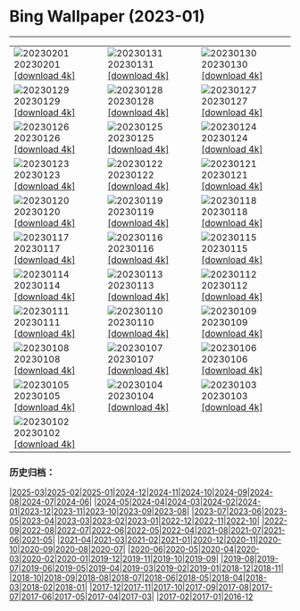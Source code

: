 # Bing Wallpaper (2023-01)
**************

<table><tr><td><img class="wallpaper" src="https://www.bing.com/th?id=OHR.SunriseCastle_EN-IN9910172594_1920x1080.jpg" alt="20230201"> 20230201 <a href="https://www.bing.com/th?id=OHR.SunriseCastle_EN-IN9910172594_UHD.jpg">[download 4k]</a></td><td><img class="wallpaper" src="https://www.bing.com/th?id=OHR.ZebraTrio_EN-IN8432077047_1920x1080.jpg" alt="20230131"> 20230131 <a href="https://www.bing.com/th?id=OHR.ZebraTrio_EN-IN8432077047_UHD.jpg">[download 4k]</a></td><td><img class="wallpaper" src="https://www.bing.com/th?id=OHR.IceSailingBalaton_EN-IN8180074749_1920x1080.jpg" alt="20230130"> 20230130 <a href="https://www.bing.com/th?id=OHR.IceSailingBalaton_EN-IN8180074749_UHD.jpg">[download 4k]</a></td></tr><tr><td><img class="wallpaper" src="https://www.bing.com/th?id=OHR.BlackbirdDay_EN-IN7823389227_1920x1080.jpg" alt="20230129"> 20230129 <a href="https://www.bing.com/th?id=OHR.BlackbirdDay_EN-IN7823389227_UHD.jpg">[download 4k]</a></td><td><img class="wallpaper" src="https://www.bing.com/th?id=OHR.BlueBahamas_EN-IN7452077068_1920x1080.jpg" alt="20230128"> 20230128 <a href="https://www.bing.com/th?id=OHR.BlueBahamas_EN-IN7452077068_UHD.jpg">[download 4k]</a></td><td><img class="wallpaper" src="https://www.bing.com/th?id=OHR.RedMangrove_EN-IN0543643621_1920x1080.jpg" alt="20230127"> 20230127 <a href="https://www.bing.com/th?id=OHR.RedMangrove_EN-IN0543643621_UHD.jpg">[download 4k]</a></td></tr><tr><td><img class="wallpaper" src="https://www.bing.com/th?id=OHR.RepublicDayIndia_EN-IN3615309458_1920x1080.jpg" alt="20230126"> 20230126 <a href="https://www.bing.com/th?id=OHR.RepublicDayIndia_EN-IN3615309458_UHD.jpg">[download 4k]</a></td><td><img class="wallpaper" src="https://www.bing.com/th?id=OHR.BirksofAberfeldy_EN-IN3525556475_1920x1080.jpg" alt="20230125"> 20230125 <a href="https://www.bing.com/th?id=OHR.BirksofAberfeldy_EN-IN3525556475_UHD.jpg">[download 4k]</a></td><td><img class="wallpaper" src="https://www.bing.com/th?id=OHR.ColleSantaLucia_EN-IN1640555463_1920x1080.jpg" alt="20230124"> 20230124 <a href="https://www.bing.com/th?id=OHR.ColleSantaLucia_EN-IN1640555463_UHD.jpg">[download 4k]</a></td></tr><tr><td><img class="wallpaper" src="https://www.bing.com/th?id=OHR.SunriseMoai_EN-IN1303011589_1920x1080.jpg" alt="20230123"> 20230123 <a href="https://www.bing.com/th?id=OHR.SunriseMoai_EN-IN1303011589_UHD.jpg">[download 4k]</a></td><td><img class="wallpaper" src="https://www.bing.com/th?id=OHR.YearRabbit_EN-IN7844719678_1920x1080.jpg" alt="20230122"> 20230122 <a href="https://www.bing.com/th?id=OHR.YearRabbit_EN-IN7844719678_UHD.jpg">[download 4k]</a></td><td><img class="wallpaper" src="https://www.bing.com/th?id=OHR.HuggingKanga_EN-IN7247049713_1920x1080.jpg" alt="20230121"> 20230121 <a href="https://www.bing.com/th?id=OHR.HuggingKanga_EN-IN7247049713_UHD.jpg">[download 4k]</a></td></tr><tr><td><img class="wallpaper" src="https://www.bing.com/th?id=OHR.FalklandKings_EN-IN5015994063_1920x1080.jpg" alt="20230120"> 20230120 <a href="https://www.bing.com/th?id=OHR.FalklandKings_EN-IN5015994063_UHD.jpg">[download 4k]</a></td><td><img class="wallpaper" src="https://www.bing.com/th?id=OHR.SFFParkCity_EN-IN4156395543_1920x1080.jpg" alt="20230119"> 20230119 <a href="https://www.bing.com/th?id=OHR.SFFParkCity_EN-IN4156395543_UHD.jpg">[download 4k]</a></td><td><img class="wallpaper" src="https://www.bing.com/th?id=OHR.WhiteSands_EN-IN3039579374_1920x1080.jpg" alt="20230118"> 20230118 <a href="https://www.bing.com/th?id=OHR.WhiteSands_EN-IN3039579374_UHD.jpg">[download 4k]</a></td></tr><tr><td><img class="wallpaper" src="https://www.bing.com/th?id=OHR.SessileOaks_EN-IN6053760695_1920x1080.jpg" alt="20230117"> 20230117 <a href="https://www.bing.com/th?id=OHR.SessileOaks_EN-IN6053760695_UHD.jpg">[download 4k]</a></td><td><img class="wallpaper" src="https://www.bing.com/th?id=OHR.FrozenBubblesAlberta_EN-IN7514803517_1920x1080.jpg" alt="20230116"> 20230116 <a href="https://www.bing.com/th?id=OHR.FrozenBubblesAlberta_EN-IN7514803517_UHD.jpg">[download 4k]</a></td><td><img class="wallpaper" src="https://www.bing.com/th?id=OHR.Turku_EN-IN9478951244_1920x1080.jpg" alt="20230115"> 20230115 <a href="https://www.bing.com/th?id=OHR.Turku_EN-IN9478951244_UHD.jpg">[download 4k]</a></td></tr><tr><td><img class="wallpaper" src="https://www.bing.com/th?id=OHR.KitesLohriIndia_EN-IN5360053667_1920x1080.jpg" alt="20230114"> 20230114 <a href="https://www.bing.com/th?id=OHR.KitesLohriIndia_EN-IN5360053667_UHD.jpg">[download 4k]</a></td><td><img class="wallpaper" src="https://www.bing.com/th?id=OHR.Pneumatocysts_EN-IN4130711464_1920x1080.jpg" alt="20230113"> 20230113 <a href="https://www.bing.com/th?id=OHR.Pneumatocysts_EN-IN4130711464_UHD.jpg">[download 4k]</a></td><td><img class="wallpaper" src="https://www.bing.com/th?id=OHR.RumeliHisari_EN-IN4199617133_1920x1080.jpg" alt="20230112"> 20230112 <a href="https://www.bing.com/th?id=OHR.RumeliHisari_EN-IN4199617133_UHD.jpg">[download 4k]</a></td></tr><tr><td><img class="wallpaper" src="https://www.bing.com/th?id=OHR.Umschreibung_EN-IN3686587993_1920x1080.jpg" alt="20230111"> 20230111 <a href="https://www.bing.com/th?id=OHR.Umschreibung_EN-IN3686587993_UHD.jpg">[download 4k]</a></td><td><img class="wallpaper" src="https://www.bing.com/th?id=OHR.HummockIce_EN-IN2980113673_1920x1080.jpg" alt="20230110"> 20230110 <a href="https://www.bing.com/th?id=OHR.HummockIce_EN-IN2980113673_UHD.jpg">[download 4k]</a></td><td><img class="wallpaper" src="https://www.bing.com/th?id=OHR.BisonWindCave_EN-IN2393478643_1920x1080.jpg" alt="20230109"> 20230109 <a href="https://www.bing.com/th?id=OHR.BisonWindCave_EN-IN2393478643_UHD.jpg">[download 4k]</a></td></tr><tr><td><img class="wallpaper" src="https://www.bing.com/th?id=OHR.Breckenridge_EN-IN1960589252_1920x1080.jpg" alt="20230108"> 20230108 <a href="https://www.bing.com/th?id=OHR.Breckenridge_EN-IN1960589252_UHD.jpg">[download 4k]</a></td><td><img class="wallpaper" src="https://www.bing.com/th?id=OHR.Mohair_EN-IN1427350845_1920x1080.jpg" alt="20230107"> 20230107 <a href="https://www.bing.com/th?id=OHR.Mohair_EN-IN1427350845_UHD.jpg">[download 4k]</a></td><td><img class="wallpaper" src="https://www.bing.com/th?id=OHR.BlackFell_EN-IN0276461423_1920x1080.jpg" alt="20230106"> 20230106 <a href="https://www.bing.com/th?id=OHR.BlackFell_EN-IN0276461423_UHD.jpg">[download 4k]</a></td></tr><tr><td><img class="wallpaper" src="https://www.bing.com/th?id=OHR.HIISSF_EN-IN9821449952_1920x1080.jpg" alt="20230105"> 20230105 <a href="https://www.bing.com/th?id=OHR.HIISSF_EN-IN9821449952_UHD.jpg">[download 4k]</a></td><td><img class="wallpaper" src="https://www.bing.com/th?id=OHR.Perihelion_EN-IN9134939468_1920x1080.jpg" alt="20230104"> 20230104 <a href="https://www.bing.com/th?id=OHR.Perihelion_EN-IN9134939468_UHD.jpg">[download 4k]</a></td><td><img class="wallpaper" src="https://www.bing.com/th?id=OHR.SandhillSleeping_EN-IN8423459941_1920x1080.jpg" alt="20230103"> 20230103 <a href="https://www.bing.com/th?id=OHR.SandhillSleeping_EN-IN8423459941_UHD.jpg">[download 4k]</a></td></tr><tr><td><img class="wallpaper" src="https://www.bing.com/th?id=OHR.HohenzollernBurg_EN-IN6368229470_1920x1080.jpg" alt="20230102"> 20230102 <a href="https://www.bing.com/th?id=OHR.HohenzollernBurg_EN-IN6368229470_UHD.jpg">[download 4k]</a></td><td></td><td></td></tr></table>

### 历史归档：

|[2025-03](/../2025-03/2025-03.md)|[2025-02](/../2025-02/2025-02.md)|[2025-01](/../2025-01/2025-01.md)|[2024-12](/../2024-12/2024-12.md)|[2024-11](/../2024-11/2024-11.md)|[2024-10](/../2024-10/2024-10.md)|[2024-09](/../2024-09/2024-09.md)|[2024-08](/../2024-08/2024-08.md)|[2024-07](/../2024-07/2024-07.md)|[2024-06](/../2024-06/2024-06.md)|
|[2024-05](/../2024-05/2024-05.md)|[2024-04](/../2024-04/2024-04.md)|[2024-03](/../2024-03/2024-03.md)|[2024-02](/../2024-02/2024-02.md)|[2024-01](/../2024-01/2024-01.md)|[2023-12](/../2023-12/2023-12.md)|[2023-11](/../2023-11/2023-11.md)|[2023-10](/../2023-10/2023-10.md)|[2023-09](/../2023-09/2023-09.md)|[2023-08](/../2023-08/2023-08.md)|
|[2023-07](/../2023-07/2023-07.md)|[2023-06](/../2023-06/2023-06.md)|[2023-05](/../2023-05/2023-05.md)|[2023-04](/../2023-04/2023-04.md)|[2023-03](/../2023-03/2023-03.md)|[2023-02](/../2023-02/2023-02.md)|[2023-01](/2023-01.md)|[2022-12](/../2022-12/2022-12.md)|[2022-11](/../2022-11/2022-11.md)|[2022-10](/../2022-10/2022-10.md)|
|[2022-09](/../2022-09/2022-09.md)|[2022-08](/../2022-08/2022-08.md)|[2022-07](/../2022-07/2022-07.md)|[2022-06](/../2022-06/2022-06.md)|[2022-05](/../2022-05/2022-05.md)|[2022-04](/../2022-04/2022-04.md)|[2021-08](/../2021-08/2021-08.md)|[2021-07](/../2021-07/2021-07.md)|[2021-06](/../2021-06/2021-06.md)|[2021-05](/../2021-05/2021-05.md)|
|[2021-04](/../2021-04/2021-04.md)|[2021-03](/../2021-03/2021-03.md)|[2021-02](/../2021-02/2021-02.md)|[2021-01](/../2021-01/2021-01.md)|[2020-12](/../2020-12/2020-12.md)|[2020-11](/../2020-11/2020-11.md)|[2020-10](/../2020-10/2020-10.md)|[2020-09](/../2020-09/2020-09.md)|[2020-08](/../2020-08/2020-08.md)|[2020-07](/../2020-07/2020-07.md)|
|[2020-06](/../2020-06/2020-06.md)|[2020-05](/../2020-05/2020-05.md)|[2020-04](/../2020-04/2020-04.md)|[2020-03](/../2020-03/2020-03.md)|[2020-02](/../2020-02/2020-02.md)|[2020-01](/../2020-01/2020-01.md)|[2019-12](/../2019-12/2019-12.md)|[2019-11](/../2019-11/2019-11.md)|[2019-10](/../2019-10/2019-10.md)|[2019-09](/../2019-09/2019-09.md)|
|[2019-08](/../2019-08/2019-08.md)|[2019-07](/../2019-07/2019-07.md)|[2019-06](/../2019-06/2019-06.md)|[2019-05](/../2019-05/2019-05.md)|[2019-04](/../2019-04/2019-04.md)|[2019-03](/../2019-03/2019-03.md)|[2019-02](/../2019-02/2019-02.md)|[2019-01](/../2019-01/2019-01.md)|[2018-12](/../2018-12/2018-12.md)|[2018-11](/../2018-11/2018-11.md)|
|[2018-10](/../2018-10/2018-10.md)|[2018-09](/../2018-09/2018-09.md)|[2018-08](/../2018-08/2018-08.md)|[2018-07](/../2018-07/2018-07.md)|[2018-06](/../2018-06/2018-06.md)|[2018-05](/../2018-05/2018-05.md)|[2018-04](/../2018-04/2018-04.md)|[2018-03](/../2018-03/2018-03.md)|[2018-02](/../2018-02/2018-02.md)|[2018-01](/../2018-01/2018-01.md)|
|[2017-12](/../2017-12/2017-12.md)|[2017-11](/../2017-11/2017-11.md)|[2017-10](/../2017-10/2017-10.md)|[2017-09](/../2017-09/2017-09.md)|[2017-08](/../2017-08/2017-08.md)|[2017-07](/../2017-07/2017-07.md)|[2017-06](/../2017-06/2017-06.md)|[2017-05](/../2017-05/2017-05.md)|[2017-04](/../2017-04/2017-04.md)|[2017-03](/../2017-03/2017-03.md)|
|[2017-02](/../2017-02/2017-02.md)|[2017-01](/../2017-01/2017-01.md)|[2016-12](/../2016-12/2016-12.md)